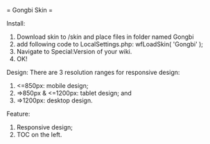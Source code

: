 = Gongbi Skin =

Install:
1. Download skin to /skin and place files in folder named Gongbi
2. add following code to LocalSettings.php:
   wfLoadSkin( 'Gongbi' );
3. Navigate to Special:Version of your wiki.
4. OK!

Design:
There are 3 resolution ranges for responsive design: 
1. <=850px: mobile design;
2. =>850px & <=1200px: tablet design; and
3. =>1200px: desktop design.

Feature:
1. Responsive design;
2. TOC on the left.